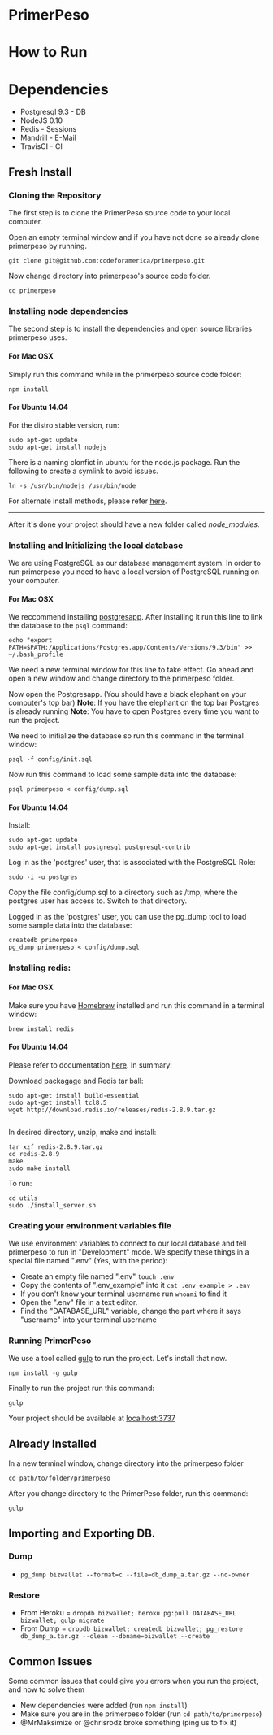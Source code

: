 ﻿# PrimerPeso

# How to Run

# Dependencies
* Postgresql 9.3 - DB
* NodeJS 0.10
* Redis - Sessions
* Mandrill - E-Mail
* TravisCI - CI

## Fresh Install

### Cloning the Repository

The first step is to clone the PrimerPeso source code to your local computer.

Open an empty terminal window and if you have not done so already clone primerpeso by running.

```
git clone git@github.com:codeforamerica/primerpeso.git
```

Now change directory into primerpeso's source code folder.

```
cd primerpeso
```

### Installing node dependencies

The second step is to install the dependencies and open source libraries primerpeso uses.

#### For Mac OSX

Simply run this command while in the primerpeso source code folder:

```
npm install

```

#### For Ubuntu 14.04

For the distro stable version, run:


```
sudo apt-get update
sudo apt-get install nodejs
```

There is a naming clonfict in ubuntu for the node.js package. Run the following to create a symlink to avoid issues.

```
ln -s /usr/bin/nodejs /usr/bin/node
```

For alternate install methods, please refer [here](https://www.digitalocean.com/community/tutorials/how-to-install-node-js-on-an-ubuntu-14-04-server).

___

After it's done your project should have a new folder called *node_modules*.

### Installing and Initializing the local database

We are using PostgreSQL as our database management system. In order to run primerpeso you need to have a local version of PostgreSQL running on your computer.

#### For Mac OSX

We reccommend installing [postgresapp](http://postgresapp.com). After installing it run this line to link the database to the `psql` command:

```
echo "export PATH=$PATH:/Applications/Postgres.app/Contents/Versions/9.3/bin" >> ~/.bash_profile
```

We need a new terminal window for this line to take effect. Go ahead and open a new window and change directory to the primerpeso folder.

Now open the Postgresapp. (You should have a black elephant on your computer's top bar)
**Note**: If you have the elephant on the top bar Postgres is already running
**Note**: You have to open Postgres every time you want to run the project.

We need to initialize the database so run this command in the terminal window:

```
psql -f config/init.sql
```

Now run this command to load some sample data into the database:

```
psql primerpeso < config/dump.sql
```

#### For Ubuntu 14.04

Install: 

```
sudo apt-get update
sudo apt-get install postgresql postgresql-contrib
```

Log in as the 'postgres' user, that is associated with the PostgreSQL Role:
```
sudo -i -u postgres
```

Copy the file config/dump.sql to a directory such as /tmp, where the postgres user has access to. Switch to that directory.


Logged in as the 'postgres' user, you can use the pg_dump tool to load some sample data into the database:
```
createdb primerpeso
pg_dump primerpeso < config/dump.sql
```


### Installing redis:

#### For Mac OSX
Make sure you have [Homebrew](http://brew.sh/) installed and run this command in a terminal window:

```
brew install redis
```

#### For Ubuntu 14.04

Please refer to documentation [here](https://www.digitalocean.com/community/tutorials/how-to-install-and-use-redis). In summary:

Download packagage and Redis tar ball:
```
sudo apt-get install build-essential
sudo apt-get install tcl8.5
wget http://download.redis.io/releases/redis-2.8.9.tar.gz
 
```

In desired directory, unzip, make and install:
```
tar xzf redis-2.8.9.tar.gz
cd redis-2.8.9
make
sudo make install
```

To run:
```
cd utils
sudo ./install_server.sh
```

### Creating your environment variables file

We use environment variables to connect to our local database and tell primerpeso to run in "Development" mode. We specify these things in a special file named ".env" (Yes, with the period):

* Create an empty file named ".env" `touch .env`
* Copy the contents of ".env_example" into it  `cat .env_example > .env`
* If you don't know your terminal username run `whoami` to find it
* Open the ".env" file in a text editor.
* Find the "DATABASE_URL" variable, change the part where it says "username" into your terminal username

### Running PrimerPeso

We use a tool called [gulp](http://gulpjs.com/) to run the project. Let's install that now.

```
npm install -g gulp
```

Finally to run the project run this command:

```
gulp
```

Your project should be available at [localhost:3737](http://localhost:3737)

## Already Installed

In a new terminal window, change directory into the primerpeso folder

```
cd path/to/folder/primerpeso
```

After you change directory to the PrimerPeso folder, run this command:

```
gulp
```

## Importing and Exporting DB.

### Dump

* `pg_dump bizwallet --format=c --file=db_dump_a.tar.gz --no-owner`

### Restore

* From Heroku = `dropdb bizwallet; heroku pg:pull DATABASE_URL bizwallet; gulp migrate`
* From Dump = `dropdb bizwallet; createdb bizwallet; pg_restore db_dump_a.tar.gz --clean --dbname=bizwallet --create`

## Common Issues

Some common issues that could give you errors when you run the project, and how to solve them

* New dependencies were added (run `npm install`)
* Make sure you are in the primerpeso folder (run `cd path/to/primerpeso`)
* @MrMaksimize or @chrisrodz broke something (ping us to fix it)
